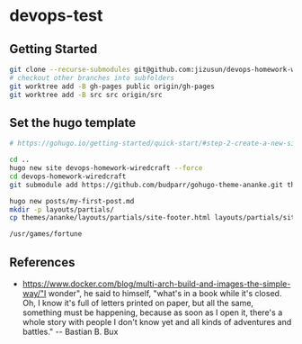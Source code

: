 # devops-test


## Getting Started 
```sh
git clone --recurse-submodules git@github.com:jizusun/devops-homework-wiredcraft.git
# checkout other branches into subfolders
git worktree add -B gh-pages public origin/gh-pages
git worktree add -B src src origin/src
```


## Set the hugo template

```sh
# https://gohugo.io/getting-started/quick-start/#step-2-create-a-new-site

cd ..
hugo new site devops-homework-wiredcraft --force
cd devops-homework-wiredcraft
git submodule add https://github.com/budparr/gohugo-theme-ananke.git themes/ananke

hugo new posts/my-first-post.md
mkdir -p layouts/partials/
cp themes/ananke/layouts/partials/site-footer.html layouts/partials/site-footer.html

/usr/games/fortune

```

## 

## References
- https://www.docker.com/blog/multi-arch-build-and-images-the-simple-way/"I wonder", he said to himself, "what's in a book while it's closed.  Oh, I
know it's full of letters printed on paper, but all the same, something must
be happening, because as soon as I open it, there's a whole story with people
I don't know yet and all kinds of adventures and battles."
		-- Bastian B. Bux

